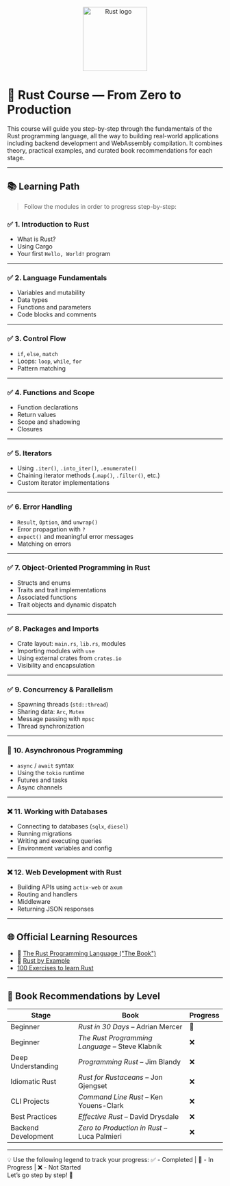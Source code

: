 <p align="center">
  <img src="https://www.rust-lang.org/static/images/rust-logo-blk.svg" alt="Rust logo" width="150"/>
</p>

# 🦀 Rust Course — From Zero to Production

This course will guide you step-by-step through the fundamentals of the Rust programming language, all the way to building real-world applications including backend development and WebAssembly compilation. It combines theory, practical examples, and curated book recommendations for each stage.

---

## 📚 Learning Path

> Follow the modules in order to progress step-by-step:

### ✅ 1. Introduction to Rust
- What is Rust?
- Using Cargo
- Your first `Hello, World!` program

---

### ✅ 2. Language Fundamentals
- Variables and mutability
- Data types
- Functions and parameters
- Code blocks and comments

---

### ✅ 3. Control Flow
- `if`, `else`, `match`
- Loops: `loop`, `while`, `for`
- Pattern matching

---

### ✅ 4. Functions and Scope
- Function declarations
- Return values
- Scope and shadowing
- Closures

---

### ✅ 5. Iterators
- Using `.iter()`, `.into_iter()`, `.enumerate()`
- Chaining iterator methods (`.map()`, `.filter()`, etc.)
- Custom iterator implementations

---

### ✅ 6. Error Handling
- `Result`, `Option`, and `unwrap()`
- Error propagation with `?`
- `expect()` and meaningful error messages
- Matching on errors

---

### ✅ 7. Object-Oriented Programming in Rust
- Structs and enums
- Traits and trait implementations
- Associated functions
- Trait objects and dynamic dispatch

---

### ✅ 8. Packages and Imports
- Crate layout: `main.rs`, `lib.rs`, modules
- Importing modules with `use`
- Using external crates from `crates.io`
- Visibility and encapsulation

---

### ✅ 9. Concurrency & Parallelism
- Spawning threads (`std::thread`)
- Sharing data: `Arc`, `Mutex`
- Message passing with `mpsc`
- Thread synchronization

---

### 🚧 10. Asynchronous Programming
- `async` / `await` syntax
- Using the `tokio` runtime
- Futures and tasks
- Async channels

---

### ❌ 11. Working with Databases
- Connecting to databases (`sqlx`, `diesel`)
- Running migrations
- Writing and executing queries
- Environment variables and config

---

### ❌ 12. Web Development with Rust
- Building APIs using `actix-web` or `axum`
- Routing and handlers
- Middleware
- Returning JSON responses

---

## 🌐 Official Learning Resources

- 📘 [The Rust Programming Language ("The Book")](https://doc.rust-lang.org/book/title-page.html)  
- 🧠 [Rust by Example](https://doc.rust-lang.org/rust-by-example/)
- [100 Exercises to learn Rust](https://rust-exercises.com/)

---

## 📖 Book Recommendations by Level

| Stage                | Book                                                                  | Progress |
|----------------------|------------------------------------------------------------------------|----------|
| Beginner        | *Rust in 30 Days* – Adrian Mercer                                      | 🚧       |
| Beginner             | *The Rust Programming Language* – Steve Klabnik                        | ❌       |
| Deep Understanding   | *Programming Rust* – Jim Blandy                                        | ❌       |
| Idiomatic Rust       | *Rust for Rustaceans* – Jon Gjengset                                   | ❌       |
| CLI Projects         | *Command Line Rust* – Ken Youens-Clark                                 | ❌       |
| Best Practices       | *Effective Rust* – David Drysdale                                      | ❌       |
| Backend Development  | *Zero to Production in Rust* – Luca Palmieri                           | ❌       |

---

💡 Use the following legend to track your progress: ✅ - Completed | 🚧 - In Progress | ❌ - Not Started  
Let’s go step by step! 🦀

